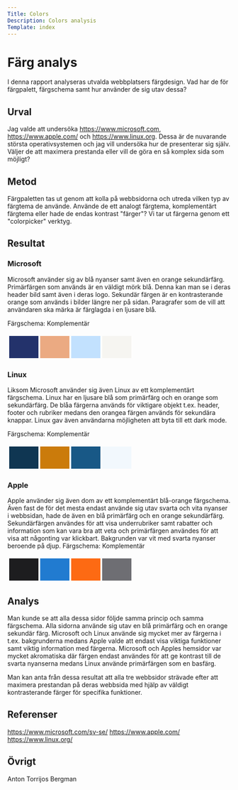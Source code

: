 ```yaml
---
Title: Colors
Description: Colors analysis
Template: index
---
```


Färg analys
=======================

I denna rapport analyseras utvalda webbplatsers färgdesign. Vad har de för färgpalett, färgschema samt hur använder de sig utav dessa?

Urval
-----------------------

Jag valde att undersöka https://www.microsoft.com, https://www.apple.com/ och https://www.linux.org. Dessa är de nuvarande största operativsystemen och jag vill undersöka hur de presenterar sig själv. Väljer de att maximera prestanda eller vill de göra en så komplex sida som möjligt?

Metod
-----------------------

Färgpaletten tas ut genom att kolla på webbsidorna och utreda vilken typ av färgtema de använde. Använde de ett analogt färgtema, komplementärt färgtema eller hade de endas kontrast "färger"? Vi tar ut färgerna genom ett "colorpicker" verktyg.

Resultat
-----------------------

### Microsoft

Microsoft använder sig av blå nyanser samt även en orange sekundärfärg. Primärfärgen som används är en väldigt mörk blå. Denna kan man se i deras header bild samt även i deras logo. Sekundär färgen är en
kontrasterande orange som används i bilder längre ner på sidan. Paragrafer som de vill att användaren ska märka är färglagda i en ljusare blå.

Färgschema: Komplementär

<table style="border-spacing: 4px; border-collapse: separate">
    <tr>
        <td style="height: 50px; width: 50px; background-color: #23326B !important">
        <td style="height: 50px; width: 50px; background-color: #EBAA82 !important">
        <td style="height: 50px; width: 50px; background-color: #C2E1FE !important">
        <td style="height: 50px; width: 50px; background-color: #F6F5F1 !important">
    </tr>
</table>

### Linux

Liksom Microsoft använder sig även Linux av ett komplementärt färgschema. Linux har en ljusare blå som primärfärg och en orange som sekundärfärg. De blåa färgerna används för viktigare objekt t.ex. header, footer och rubriker medans den orangea färgen används för sekundära knappar. Linux gav även användarna möjligheten att byta till ett dark mode.

Färgschema: Komplementär

<table style="border-spacing: 4px; border-collapse: separate">
    <tr>
        <td style="height: 50px; width: 50px; background-color: #0F3652 !important">
        <td style="height: 50px; width: 50px; background-color: #CB7B0B !important">
        <td style="height: 50px; width: 50px; background-color: #185886 !important">
        <td style="height: 50px; width: 50px; background-color: #F2F8FD !important">
    </tr>
</table>


### Apple

Apple använder sig även dom av ett komplementärt blå-orange färgschema. Även fast de för det mesta endast använde sig utav svarta och vita nyanser i webbsidan, hade de även en blå primärfärg och en orange sekundärfärg.
Sekundärfärgen användes för att visa underrubriker samt rabatter och information som kan vara bra att veta och primärfärgen användes för att visa att någonting var klickbart. Bakgrunden var vit med svarta nyanser beroende på djup.
Färgschema: Komplementär

<table style="border-spacing: 4px; border-collapse: separate">
    <tr>
        <td style="height: 50px; width: 50px; background-color: #1D1D1F !important">
        <td style="height: 50px; width: 50px; background-color: #217BD0 !important">
        <td style="height: 50px; width: 50px; background-color: #FD6A13 !important">
        <td style="height: 50px; width: 50px; background-color: #6E6E73 !important">
    </tr>
</table>

Analys
-----------------------

Man kunde se att alla dessa sidor följde samma princip och samma färgschema. Alla sidorna använde sig utav en blå primärfärg och en orange sekundär färg. Microsoft och Linux använde sig mycket mer av färgerna i t.ex. bakgrunderna medans Apple valde att endast visa viktiga funktioner samt viktig information med färgerna. Microsoft och Apples hemsidor var mycket akromatiska där färgen endast användes för att ge kontrast till de svarta nyanserna medans Linux använde primärfärgen som en basfärg.

Man kan anta från dessa resultat att alla tre webbsidor strävade efter att maximera prestandan på deras webbsida med hjälp av väldigt kontrasterande färger för specifika funktioner.

Referenser
-----------------------

https://www.microsoft.com/sv-se/
https://www.apple.com/
https://www.linux.org/

Övrigt
-----------------------

Anton Torrijos Bergman